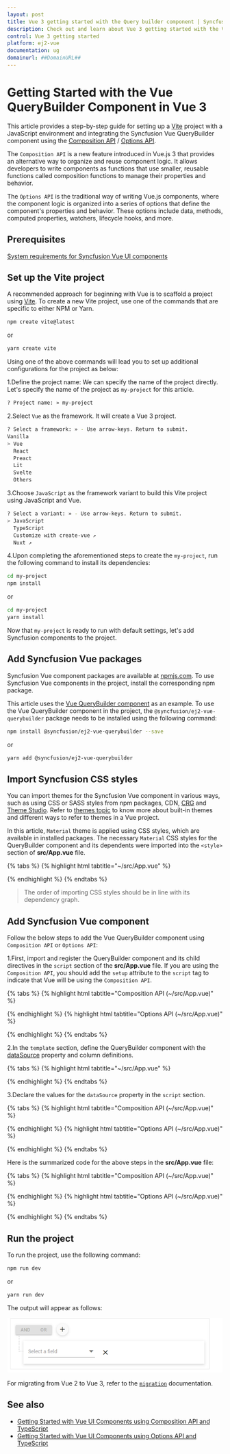 ```yaml
---
layout: post
title: Vue 3 getting started with the Query builder component | Syncfusion
description: Check out and learn about Vue 3 getting started with the Vue Query builder component of Syncfusion Essential JS 2 and more details.
control: Vue 3 getting started
platform: ej2-vue
documentation: ug
domainurl: ##DomainURL##
---
```


# Getting Started with the Vue QueryBuilder Component in Vue 3

This article provides a step-by-step guide for setting up a [Vite](https://vitejs.dev/) project with a JavaScript environment and integrating the Syncfusion Vue QueryBuilder component using the [Composition API](https://vuejs.org/guide/introduction.html#composition-api) / [Options API](https://vuejs.org/guide/introduction.html#options-api).

The `Composition API` is a new feature introduced in Vue.js 3 that provides an alternative way to organize and reuse component logic. It allows developers to write components as functions that use smaller, reusable functions called composition functions to manage their properties and behavior.

The `Options API` is the traditional way of writing Vue.js components, where the component logic is organized into a series of options that define the component's properties and behavior. These options include data, methods, computed properties, watchers, lifecycle hooks, and more.

## Prerequisites

[System requirements for Syncfusion Vue UI components](https://ej2.syncfusion.com/vue/documentation/system-requirements/)

## Set up the Vite project

A recommended approach for beginning with Vue is to scaffold a project using [Vite](https://vitejs.dev/). To create a new Vite project, use one of the commands that are specific to either NPM or Yarn.

```bash
npm create vite@latest
```

or

```bash
yarn create vite
```

Using one of the above commands will lead you to set up additional configurations for the project as below:

1.Define the project name: We can specify the name of the project directly. Let's specify the name of the project as `my-project` for this article.

```bash
? Project name: » my-project
```

2.Select `Vue` as the framework. It will create a Vue 3 project.

```bash
? Select a framework: » - Use arrow-keys. Return to submit.
Vanilla
> Vue
  React
  Preact
  Lit
  Svelte
  Others
```

3.Choose `JavaScript` as the framework variant to build this Vite project using JavaScript and Vue.

```bash
? Select a variant: » - Use arrow-keys. Return to submit.
> JavaScript
  TypeScript
  Customize with create-vue ↗
  Nuxt ↗
```

4.Upon completing the aforementioned steps to create the `my-project`, run the following command to install its dependencies:

```bash
cd my-project
npm install
```

or

```bash
cd my-project
yarn install
```

Now that `my-project` is ready to run with default settings, let's add Syncfusion components to the project.

## Add Syncfusion Vue packages

Syncfusion Vue component packages are available at [npmjs.com](https://www.npmjs.com/search?q=ej2-vue). To use Syncfusion Vue components in the project, install the corresponding npm package.

This article uses the [Vue QueryBuilder component](https://www.syncfusion.com/vue-components/vue-query-builder) as an example. To use the Vue QueryBuilder component in the project, the `@syncfusion/ej2-vue-querybuilder` package needs to be installed using the following command:

```bash
npm install @syncfusion/ej2-vue-querybuilder --save
```

or

```bash
yarn add @syncfusion/ej2-vue-querybuilder
```

## Import Syncfusion CSS styles

You can import themes for the Syncfusion Vue component in various ways, such as using CSS or SASS styles from npm packages, CDN, [CRG](https://ej2.syncfusion.com/javascript/documentation/common/custom-resource-generator/) and [Theme Studio](https://ej2.syncfusion.com/vue/documentation/appearance/theme-studio/). Refer to [themes topic](https://ej2.syncfusion.com/vue/documentation/appearance/theme/) to know more about built-in themes and different ways to refer to themes in a Vue project.

In this article, `Material` theme is applied using CSS styles, which are available in installed packages. The necessary `Material` CSS styles for the QueryBuilder component and its dependents were imported into the `<style>` section of **src/App.vue** file.

{% tabs %}
{% highlight html tabtitle="~/src/App.vue" %}

<style>
@import "../node_modules/@syncfusion/ej2-base/styles/material.css";
@import "../node_modules/@syncfusion/ej2-buttons/styles/material.css";
@import "../node_modules/@syncfusion/ej2-splitbuttons/styles/material.css";
@import "../node_modules/@syncfusion/ej2-dropdowns/styles/material.css";
@import "../node_modules/@syncfusion/ej2-inputs/styles/material.css";
@import "../node_modules/@syncfusion/ej2-lists/styles/material.css";
@import "../node_modules/@syncfusion/ej2-popups/styles/material.css";
@import "../node_modules/@syncfusion/ej2-calendars/styles/material.css";
@import "../node_modules/@syncfusion/ej2-vue-querybuilder/styles/material.css";
</style>

{% endhighlight %}
{% endtabs %}

> The order of importing CSS styles should be in line with its dependency graph.
## Add Syncfusion Vue component

Follow the below steps to add the Vue QueryBuilder component using `Composition API` or `Options API`:

  1.First, import and register the QueryBuilder component and its child directives in the `script` section of the **src/App.vue** file. If you are using the `Composition API`, you should add the `setup` attribute to the `script` tag to indicate that Vue will be using the `Composition API`.

{% tabs %}
{% highlight html tabtitle="Composition API (~/src/App.vue)" %}

<script setup>
  import { QueryBuilderComponent as EjsQuerybuilder, ColumnDirective as EColumn, ColumnsDirective as EColumns } from "@syncfusion/ej2-vue-querybuilder";
</script>

{% endhighlight %}
{% highlight html tabtitle="Options API (~/src/App.vue)" %}

<script>
import { QueryBuilderComponent, ColumnsDirective, ColumnDirective } from '@syncfusion/ej2-vue-querybuilder';
//Component registration
export default {
  name: "App",
  components: {
    "ejs-querybuilder": QueryBuilderComponent,
    "e-columns": ColumnsDirective,
    "e-column": ColumnDirective
  }
}
</script>

{% endhighlight %}
{% endtabs %}

2.In the `template` section, define the QueryBuilder component with the [dataSource](https://helpej2.syncfusion.com/vue/documentation/api/query-builder#datasource) property and column definitions.

{% tabs %}
{% highlight html tabtitle="~/src/App.vue" %}

 <template>
 <div class="control-section">
     <div class="col-lg-12 querybuilder-control">
         <ejs-querybuilder width="70%" :dataSource="dataSource">
             <e-columns>
                 <e-column field='EmployeeID' label='Employee ID' type='number' />
                 <e-column field='FirstName' label='First Name' type='string' />
                 <e-column field='TitleOfCourtesy' label='Title Of Courtesy' type='boolean' :values="values" />
                 <e-column field='Title' label='Title' type='string' />
                 <e-column field='HireDate' label='Hire Date' type='date' format='dd/MM/yyyy' />
                 <e-column field='Country' label='Country' type='string' />
                 <e-column field='City' label='City' type='string' />
             </e-columns>
         </ejs-querybuilder>
     </div>
 </div>
 </template>

{% endhighlight %}
{% endtabs %}

3.Declare the values for the `dataSource` property in the `script` section.

{% tabs %}
{% highlight html tabtitle="Composition API (~/src/App.vue)" %}

<script setup>
const dataSource = [{
      'EmployeeID': 1,
      'FirstName': 'Nancy',
      'Title': 'Sales Representative',
      'TitleOfCourtesy': 'Ms.',
      'HireDate': '22/07/2001',
      'City': 'Seattle',
      'Country': 'USA'
    },
    {
      'EmployeeID': 2,
      'FirstName': 'Andrew',
      'Title': 'Vice President',
      'TitleOfCourtesy': 'Dr.',
      'HireDate': '21/04/2003',
      'City': 'Tacoma',
      'Country': 'USA'
    },
    {
      'EmployeeID': 3,
      'FirstName': 'Janet',
      'Title': 'Sales Representative',
      'TitleOfCourtesy': 'Ms.',
      'HireDate': '22/07/2001',
      'City': 'Kirkland',
      'Country': 'USA'
    }];
</script>

{% endhighlight %}
{% highlight html tabtitle="Options API (~/src/App.vue)" %}

<script>
data() {
  return {
    dataSource:[
      {
        'EmployeeID': 1,
        'FirstName': 'Nancy',
        'Title': 'Sales Representative',
        'TitleOfCourtesy': 'Ms.',
        'HireDate': '22/07/2001',
        'City': 'Seattle',
        'Country': 'USA'
      },
      {
        'EmployeeID': 2,
        'FirstName': 'Andrew',
        'Title': 'Vice President',
        'TitleOfCourtesy': 'Dr.',
        'HireDate': '21/04/2003',
        'City': 'Tacoma',
        'Country': 'USA'
      },
      {
        'EmployeeID': 3,
        'FirstName': 'Janet',
        'Title': 'Sales Representative',
        'TitleOfCourtesy': 'Ms.',
        'HireDate': '22/07/2001',
        'City': 'Kirkland',
        'Country': 'USA'
      }
    ],
  };
}
</script>

{% endhighlight %}
{% endtabs %}

Here is the summarized code for the above steps in the **src/App.vue** file:

{% tabs %}
{% highlight html tabtitle="Composition API (~/src/App.vue)" %}

 <template>
 <div class="control-section">
     <div class="col-lg-12 querybuilder-control">
         <ejs-querybuilder width="70%" :dataSource="dataSource">
             <e-columns>
                 <e-column field='EmployeeID' label='Employee ID' type='number' />
                 <e-column field='FirstName' label='First Name' type='string' />
                 <e-column field='TitleOfCourtesy' label='Title Of Courtesy' type='boolean' :values="values" />
                 <e-column field='Title' label='Title' type='string' />
                 <e-column field='HireDate' label='Hire Date' type='date' format='dd/MM/yyyy' />
                 <e-column field='Country' label='Country' type='string' />
                 <e-column field='City' label='City' type='string' />
             </e-columns>
         </ejs-querybuilder>
     </div>
 </div>
 </template>

<script setup>
import { QueryBuilderComponent as EjsQuerybuilder, ColumnsDirective as EColumns, ColumnDirective as EColumn } from '@syncfusion/ej2-vue-querybuilder';
const dataSource = [{
      'EmployeeID': 1,
      'FirstName': 'Nancy',
      'Title': 'Sales Representative',
      'TitleOfCourtesy': 'Ms.',
      'HireDate': '22/07/2001',
      'City': 'Seattle',
      'Country': 'USA'
    },
    {
      'EmployeeID': 2,
      'FirstName': 'Andrew',
      'Title': 'Vice President',
      'TitleOfCourtesy': 'Dr.',
      'HireDate': '21/04/2003',
      'City': 'Tacoma',
      'Country': 'USA'
    },
    {
      'EmployeeID': 3,
      'FirstName': 'Janet',
      'Title': 'Sales Representative',
      'TitleOfCourtesy': 'Ms.',
      'HireDate': '22/07/2001',
      'City': 'Kirkland',
      'Country': 'USA'
    }];
</script>

<style>
@import "../node_modules/@syncfusion/ej2-base/styles/material.css";
@import "../node_modules/@syncfusion/ej2-buttons/styles/material.css";
@import "../node_modules/@syncfusion/ej2-splitbuttons/styles/material.css";
@import "../node_modules/@syncfusion/ej2-dropdowns/styles/material.css";
@import "../node_modules/@syncfusion/ej2-inputs/styles/material.css";
@import "../node_modules/@syncfusion/ej2-lists/styles/material.css";
@import "../node_modules/@syncfusion/ej2-popups/styles/material.css";
@import "../node_modules/@syncfusion/ej2-calendars/styles/material.css";
@import "../node_modules/@syncfusion/ej2-vue-querybuilder/styles/material.css";
</style>

{% endhighlight %}
{% highlight html tabtitle="Options API (~/src/App.vue)" %}

 <template>
 <div class="control-section">
     <div class="col-lg-12 querybuilder-control">
         <ejs-querybuilder width="70%" :dataSource="dataSource">
             <e-columns>
                 <e-column field='EmployeeID' label='Employee ID' type='number' />
                 <e-column field='FirstName' label='First Name' type='string' />
                 <e-column field='TitleOfCourtesy' label='Title Of Courtesy' type='boolean' :values="values" />
                 <e-column field='Title' label='Title' type='string' />
                 <e-column field='HireDate' label='Hire Date' type='date' format='dd/MM/yyyy' />
                 <e-column field='Country' label='Country' type='string' />
                 <e-column field='City' label='City' type='string' />
             </e-columns>
         </ejs-querybuilder>
     </div>
 </div>
 </template>

<script>
  import { QueryBuilderComponent, ColumnsDirective, ColumnDirective } from '@syncfusion/ej2-vue-querybuilder';
  // Component registration
  export default {
    name: "App",
    // Declaring component and its directives
    components: {
      "ejs-querybuilder": QueryBuilderComponent,
      "e-columns": ColumnsDirective,
      "e-column": ColumnDirective
    },
    // Bound properties declarations
    data() {
      return {
        dataSource:[{
          'EmployeeID': 1,
          'FirstName': 'Nancy',
          'Title': 'Sales Representative',
          'TitleOfCourtesy': 'Ms.',
          'HireDate': '22/07/2001',
          'City': 'Seattle',
          'Country': 'USA'
        },
        {
          'EmployeeID': 2,
          'FirstName': 'Andrew',
          'Title': 'Vice President',
          'TitleOfCourtesy': 'Dr.',
          'HireDate': '21/04/2003',
          'City': 'Tacoma',
          'Country': 'USA'
        },
        {
          'EmployeeID': 3,
          'FirstName': 'Janet',
          'Title': 'Sales Representative',
          'TitleOfCourtesy': 'Ms.',
          'HireDate': '22/07/2001',
          'City': 'Kirkland',
          'Country': 'USA'
        }],
      };
    }
  };
</script>

<style>
@import "../node_modules/@syncfusion/ej2-base/styles/material.css";
@import "../node_modules/@syncfusion/ej2-buttons/styles/material.css";
@import "../node_modules/@syncfusion/ej2-splitbuttons/styles/material.css";
@import "../node_modules/@syncfusion/ej2-dropdowns/styles/material.css";
@import "../node_modules/@syncfusion/ej2-inputs/styles/material.css";
@import "../node_modules/@syncfusion/ej2-lists/styles/material.css";
@import "../node_modules/@syncfusion/ej2-popups/styles/material.css";
@import "../node_modules/@syncfusion/ej2-calendars/styles/material.css";
@import "../node_modules/@syncfusion/ej2-vue-querybuilder/styles/material.css";
</style>

{% endhighlight %}
{% endtabs %}

## Run the project

To run the project, use the following command:

```bash
npm run dev
```

or

```bash
yarn run dev
```

The output will appear as follows:

![vue-3-js-querybuilder](images/vue-3-js-query-builder.PNG)

For migrating from Vue 2 to Vue 3, refer to the [`migration`](https://ej2.syncfusion.com/vue/documentation/getting-started/vue3-tutorial/#migration-from-vue-2-to-vue-3) documentation.

## See also

* [Getting Started with Vue UI Components using Composition API and TypeScript](../getting-started/vue-3-ts-composition.md)
* [Getting Started with Vue UI Components using Options API and TypeScript](../getting-started/vue-3-ts-options.md)
